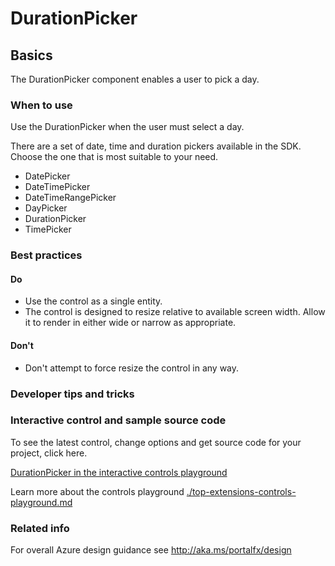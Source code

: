 ﻿# DurationPicker

 
<a name="basics"></a>
## Basics
The DurationPicker component enables a user to pick a day.



<!-- TODO get an IMAGE to embed here -->

<!-- TODO get an SAMPLE CODE to embed here -->

 
<a name="basics-when-to-use"></a>
### When to use
Use the DurationPicker when the user must select a day.

There are a set of date, time and duration pickers available in the SDK.  Choose the one that is most suitable to your need.
* DatePicker
* DateTimePicker
* DateTimeRangePicker
* DayPicker
* DurationPicker
* TimePicker



 
<a name="basics-best-practices"></a>
### Best practices


<a name="basics-best-practices-do"></a>
#### Do

* Use the control as a single entity.
* The control is designed to resize relative to available screen width. Allow it to render in either wide or narrow as appropriate.

<a name="basics-best-practices-don-t"></a>
#### Don&#39;t

* Don't attempt to force resize the control in any way.



 
<a name="basics-developer-tips-and-tricks"></a>
### Developer tips and tricks



<a name="basics-interactive-control-and-sample-source-code"></a>
### Interactive control and sample source code
To see the latest control, change options and get source code for your project, click here.

<a href="https://ms.portal.azure.com/?Microsoft_Azure_Playground=true#blade/Microsoft_Azure_Playground/ControlsIndexBlade/DurationPicker_create_Playground" target="_blank">DurationPicker in the interactive controls playground</a>

Learn more about the controls playground [./top-extensions-controls-playground.md](./top-extensions-controls-playground.md)

 
<a name="basics-related-info"></a>
### Related info

For overall Azure design guidance see http://aka.ms/portalfx/design


